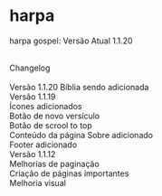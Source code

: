 # harpa
 harpa gospel: Versão Atual 1.1.20<br><br>

Changelog<br><br>
Versão 1.1.20
Bíblia sendo adicionada<br>
Versão 1.1.19<br>
Ícones adicionados<br>
Botão de novo versículo<br>
Botão de scrool to top<br>
Conteúdo da página Sobre adicionado<br>
Footer adicionado<br>
Versão 1.1.12<br>
Melhorias de paginação<br>
Criação de páginas importantes<br>
Melhoria visual<br>
